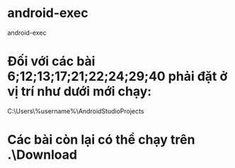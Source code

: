 # android-exec
 android-exec

# Đối với các bài 6;12;13;17;21;22;24;29;40 phải đặt ở vị trí như dưới mới chạy:

C:\Users\\%username%\AndroidStudioProjects

# Các bài còn lại có thể chạy trên .\Download 
